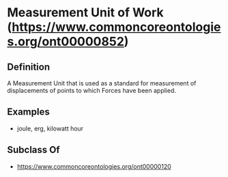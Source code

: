 # Measurement Unit of Work (https://www.commoncoreontologies.org/ont00000852)

## Definition
A Measurement Unit that is used as a standard for measurement of displacements of points to which Forces have been applied.

## Examples
- joule, erg, kilowatt hour

## Subclass Of
- https://www.commoncoreontologies.org/ont00000120

